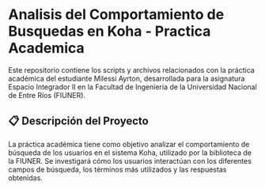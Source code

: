 # Analisis del Comportamiento de Busquedas en Koha - Practica Academica

Este repositorio contiene los scripts y archivos relacionados con la práctica académica del estudiante Milessi Ayrton, desarrollada para la asignatura Espacio Integrador II en la Facultad de Ingeniería de la Universidad Nacional de Entre Ríos (FIUNER).

## 📋 Descripción del Proyecto
La práctica académica tiene como objetivo analizar el comportamiento de búsqueda de los usuarios en el sistema Koha, utilizado por la biblioteca de la FIUNER. Se investigará cómo los usuarios interactúan con los diferentes campos de búsqueda, los términos más utilizados y las respuestas obtenidas.
